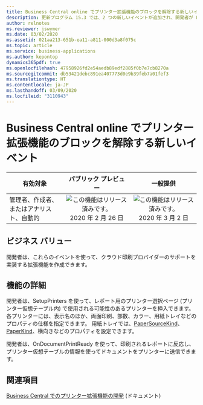 ```yaml
---
title: Business Central online でプリンター拡張機能のブロックを解除する新しいイベント
description: 更新プログラム 15.3 では、2 つの新しいイベントが追加され、開発者が Business Central online の直接印刷シナリオ (SetupPrinters と OnDocumentPrintReady) のブロックを解除できるようになります。
author: relnotes
ms.reviewer: jswymer
ms.date: 03/02/2020
ms.assetid: 021aa213-651b-ea11-a811-000d3a8f075c
ms.topic: article
ms.service: business-applications
ms.author: kepontop
dynamics365pdf: true
ms.openlocfilehash: 47958926fd2e54aedb89edf2885f0b7e7cb8270a
ms.sourcegitcommit: db53421debc891ea407773d0e9b39feb7a01fef3
ms.translationtype: HT
ms.contentlocale: ja-JP
ms.lasthandoff: 03/09/2020
ms.locfileid: "3110943"
---
```

# <a name="new-events-to-unblock-printer-extensions-in-business-central-online"></a>Business Central online でプリンター拡張機能のブロックを解除する新しいイベント


| 有効対象    |  パブリック プレビュー | 一般提供 | 
| ---------- | :----------: |:----------: |
|管理者、作成者、またはアナリスト、自動的|![この機能はリリース済みです。](/dynamics365-release-plan/media/green-checkmark.png "この機能はリリース済みです。") 2020 年 2 月 26 日| ![この機能はリリース済みです。](/dynamics365-release-plan/media/green-checkmark.png "この機能はリリース済みです。") 2020 年 3 月 2 日|


## <a name="business-value"></a>ビジネス バリュー
<!-- bv start -->
開発者は、これらのイベントを使って、クラウド印刷プロバイダーのサポートを実装する拡張機能を作成できます。
<!-- bv end -->



## <a name="feature-details"></a>機能の詳細
<!--feature detail start -->
開発者は、SetupPrinters を使って、レポート用のプリンター選択ページ (プリンター仮想テーブル内) で使用される可能性のあるプリンターを挿入できます。 各プリンターには、表示名のほか、両面印刷、部数、カラー、用紙トレイなどのプロパティの仕様を指定できます。 用紙トレイでは、[PaperSourceKind](https://docs.microsoft.com/dotnet/api/system.drawing.printing.papersourcekind?view=netframework-4.8)、[PaperKind](https://docs.microsoft.com/dotnet/api/system.drawing.printing.paperkind?view=netframework-4.8)、横向きなどのプロパティを設定できます。

開発者は、OnDocumentPrintReady を使って、印刷されるレポートに反応し、プリンター仮想テーブルの情報を使ってドキュメントをプリンターに送信できます。
<!--feature detail end -->










## <a name="see-also"></a>関連項目

[Business Central でのプリンター拡張機能の開発](https://docs.microsoft.com/dynamics365/business-central/dev-itpro/developer/devenv-reports-printing) (ドキュメント)
